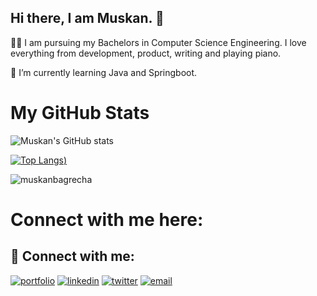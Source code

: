## Hi there, I am Muskan. 👋

👩‍🎓 I am pursuing my Bachelors in Computer Science Engineering. I love everything from development, product, writing and playing piano. 

🌱 I’m currently learning Java and Springboot.

# My GitHub Stats

![Muskan's GitHub stats](https://github-readme-stats.vercel.app/api?username=muskanbagrecha&theme=dracula&show_icons=true)

[![Top Langs](https://github-readme-stats.vercel.app/api/top-langs/?username=muskanbagrecha&hide=jupyter%20notebook&layout=compact))](https://github.com/muskanbagrecha/github-readme-stats)

<p><img align="center" src="https://github-readme-streak-stats.herokuapp.com/?user=muskanbagrecha&" alt="muskanbagrecha" /></p>

# Connect with me here:

## 🔗 Connect with me:
[![portfolio](https://img.shields.io/badge/my_portfolio-000?style=for-the-badge&logo=ko-fi&logoColor=white)](muskanbagrecha.netlify.app)
[![linkedin](https://img.shields.io/badge/linkedin-0A66C2?style=for-the-badge&logo=linkedin&logoColor=white)](https://www.linkedin.com/in/muskan-bagrecha-82bbb8176)
[![twitter](https://img.shields.io/badge/twitter-1DA1F2?style=for-the-badge&logo=twitter&logoColor=white)](https://twitter.com/HoejackBorseman)
[![email](https://img.shields.io/badge/email-DB4437?style=for-the-badge&logo=gmail&logoColor=white)](mailto:muskanbagrecha04@gmail.com)

